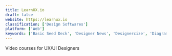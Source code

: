 ```yaml
---
title: LearnUX.io
draft: false 
website: https://learnux.io
classification: ['Design Softwares']
platform: ['Web']
keywords: ['Basic Seed Deck', 'Designer News', 'Designercize', 'Diagramiq', 'FlowMapp', 'Looka', 'Really Good UX', 'Sizzy', 'Solving Product Design Exercises', 'The 1-Hour UI Audit', 'UI Movement', 'UX Recipe for iOS', 'draw.io']
---
```

Video courses for UX/UI Designers